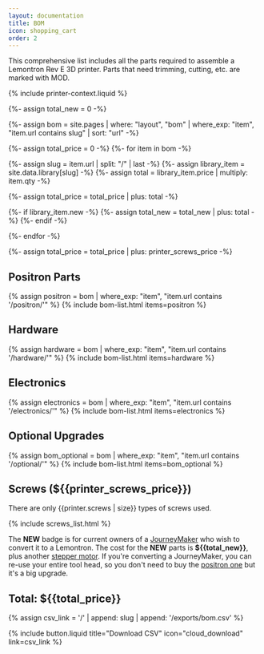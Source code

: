 ```yaml
---
layout: documentation
title: BOM
icon: shopping_cart
order: 2
---
```


This comprehensive list includes all the parts required to assemble a Lemontron Rev E 3D printer. Parts that need
trimming, cutting, etc. are marked with MOD.

{% include printer-context.liquid %}

{%- assign total_new = 0 -%}

{%- assign bom = site.pages | where: "layout", "bom" | where_exp: "item", "item.url contains slug" | sort: "url" -%}

{%- assign total_price = 0 -%}
{%- for item in bom -%}

{%- assign slug = item.url | split: "/" | last -%}
{%- assign library_item = site.data.library[slug] -%}
{%- assign total = library_item.price | multiply: item.qty -%}

{%- assign total_price = total_price | plus: total -%}

{%- if library_item.new -%}
{%- assign total_new = total_new | plus: total -%}
{%- endif -%}

{%- endfor -%}

{%- assign total_price = total_price | plus: printer_screws_price -%}

<div></div>

## Positron Parts

{% assign positron = bom | where_exp: "item", "item.url contains '/positron/'" %}
{% include bom-list.html items=positron %}

## Hardware

{% assign hardware = bom | where_exp: "item", "item.url contains '/hardware/'" %}
{% include bom-list.html items=hardware %}

## Electronics

{% assign electronics = bom | where_exp: "item", "item.url contains '/electronics/'" %}
{% include bom-list.html items=electronics %}

## Optional Upgrades

{% assign bom_optional = bom | where_exp: "item", "item.url contains '/optional/'" %}
{% include bom-list.html items=bom_optional %}

## Screws (${{printer_screws_price}})

There are only {{printer.screws | size}} types of screws used.

{% include screws_list.html %}

The **NEW** badge is for current owners of a [JourneyMaker](/news/journeymaker) who wish to
convert it to a
Lemontron. The cost for the **NEW** parts is **${{total_new}}**, plus
another [stepper motor](/lemontron-rev-e/bom/electronics/stepper/).
If you're converting a JourneyMaker, you can re-use your entire tool head, so you don't need to buy
the [positron one](/lemontron-rev-e/bom/positron/positron-hotend/) but it's a big upgrade.

## Total: **${{total_price}}**

{% assign csv_link = '/' | append: slug | append: '/exports/bom.csv' %}
<div class="paragraph">
    {% include button.liquid title="Download CSV" icon="cloud_download" link=csv_link %}
</div>
